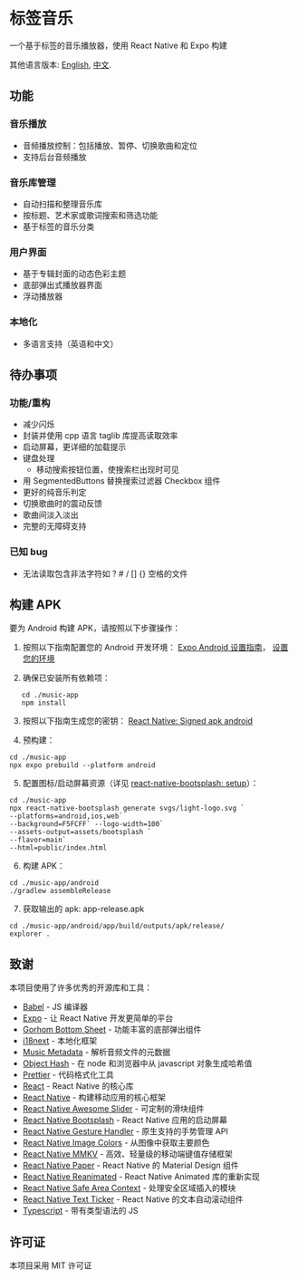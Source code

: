 # 标签音乐

一个基于标签的音乐播放器，使用 React Native 和 Expo 构建

其他语言版本: [English](README.md), [中文](README-zh.md).

## 功能

### 音乐播放
- 音频播放控制：包括播放、暂停、切换歌曲和定位
- 支持后台音频播放

### 音乐库管理
- 自动扫描和整理音乐库
- 按标题、艺术家或歌词搜索和筛选功能
- 基于标签的音乐分类

### 用户界面
- 基于专辑封面的动态色彩主题
- 底部弹出式播放器界面
- 浮动播放器

### 本地化
- 多语言支持（英语和中文）

## 待办事项
### 功能/重构
- 减少闪烁
- 封装并使用 cpp 语言 taglib 库提高读取效率
- 启动屏幕，更详细的加载提示
- 键盘处理
    - 移动搜索按钮位置，使搜索栏出现时可见
- 用 SegmentedButtons 替换搜索过滤器 Checkbox 组件
- 更好的纯音乐判定
- 切换歌曲时的震动反馈
- 歌曲间淡入淡出
- 完整的无障碍支持
### 已知 bug
- 无法读取包含非法字符如 ? # / [] {} 空格的文件

## 构建 APK

要为 Android 构建 APK，请按照以下步骤操作：
1. 按照以下指南配置您的 Android 开发环境：
   [Expo Android 设置指南](https://docs.expo.dev/workflow/android-studio-emulator/)，
   [设置您的环境](https://docs.expo.dev/get-started/set-up-your-environment/?mode=development-build&buildEnv=local)

2. 确保已安装所有依赖项：
```shell
   cd ./music-app
   npm install
```

3. 按照以下指南生成您的密钥：
   [React Native: Signed apk android](https://reactnative.dev/docs/signed-apk-android)

4. 预构建：
```shell
cd ./music-app
npx expo prebuild --platform android
```

5. 配置图标/启动屏幕资源（详见 [react-native-bootsplash: setup](https://github.com/zoontek/react-native-bootsplash?tab=readme-ov-file#setup)）：
```shell
cd ./music-app
npx react-native-bootsplash generate svgs/light-logo.svg ` 
--platforms=android,ios,web` 
--background=F5FCFF` --logo-width=100` 
--assets-output=assets/bootsplash ` 
--flavor=main` 
--html=public/index.html
```

6. 构建 APK：
```shell
cd ./music-app/android
./gradlew assembleRelease
```

7. 获取输出的 apk: app-release.apk
```shell
cd ./music-app/android/app/build/outputs/apk/release/
explorer .
```

## 致谢
本项目使用了许多优秀的开源库和工具：

- [Babel](https://babeljs.io/) - JS 编译器
- [Expo](https://expo.dev/) - 让 React Native 开发更简单的平台
- [Gorhom Bottom Sheet](https://github.com/gorhom/react-native-bottom-sheet) - 功能丰富的底部弹出组件
- [i18next](https://www.i18next.com/) - 本地化框架
- [Music Metadata](https://github.com/Borewit/music-metadata) - 解析音频文件的元数据
- [Object Hash](https://github.com/puleos/object-hash) - 在 node 和浏览器中从 javascript 对象生成哈希值
- [Prettier](https://prettier.io/) - 代码格式化工具
- [React](https://github.com/facebook/react) - React Native 的核心库
- [React Native](https://reactnative.dev/) - 构建移动应用的核心框架
- [React Native Awesome Slider](https://github.com/alantoa/react-native-awesome-slider) - 可定制的滑块组件
- [React Native Bootsplash](https://github.com/zoontek/react-native-bootsplash) - React Native 应用的启动屏幕
- [React Native Gesture Handler](https://docs.swmansion.com/react-native-gesture-handler/) - 原生支持的手势管理 API
- [React Native Image Colors](https://github.com/osamaqarem/react-native-image-colors) - 从图像中获取主要颜色
- [React Native MMKV](https://github.com/mrousavy/react-native-mmkv) - 高效、轻量级的移动端键值存储框架
- [React Native Paper](https://callstack.github.io/react-native-paper/) - React Native 的 Material Design 组件
- [React Native Reanimated](https://docs.swmansion.com/react-native-reanimated/) - React Native Animated 库的重新实现
- [React Native Safe Area Context](https://github.com/AppAndFlow/react-native-safe-area-context) - 处理安全区域插入的模块
- [React Native Text Ticker](https://github.com/deanhet/react-native-text-ticker) - React Native 的文本自动滚动组件
- [Typescript](https://www.typescriptlang.org/) - 带有类型语法的 JS

## 许可证

本项目采用 MIT 许可证
